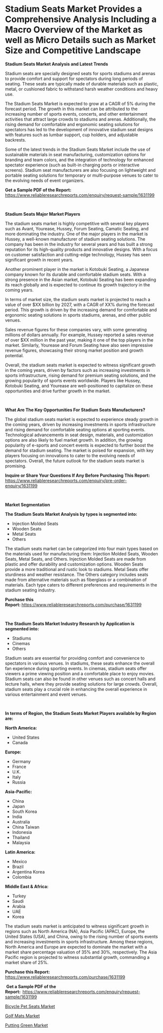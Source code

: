 <p><h1>Stadium Seats Market Provides a Comprehensive Analysis Including a Macro Overview of the Market as well as Micro Details such as Market Size and Competitive Landscape</h1></p><p><strong>Stadium Seats Market Analysis and Latest Trends</strong></p>
<p><p>Stadium seats are specially designed seats for sports stadiums and arenas to provide comfort and support for spectators during long periods of seating. These seats are typically made of durable materials such as plastic, metal, or cushioned fabric to withstand harsh weather conditions and heavy use.</p><p>The Stadium Seats Market is expected to grow at a CAGR of 5% during the forecast period. The growth in this market can be attributed to the increasing number of sports events, concerts, and other entertainment activities that attract large crowds to stadiums and arenas. Additionally, the rising demand for comfortable and ergonomic seating solutions for spectators has led to the development of innovative stadium seat designs with features such as lumbar support, cup holders, and adjustable backrests.</p><p>Some of the latest trends in the Stadium Seats Market include the use of sustainable materials in seat manufacturing, customization options for branding and team colors, and the integration of technology for enhanced spectator experience (such as built-in charging ports or interactive screens). Stadium seat manufacturers are also focusing on lightweight and portable seating solutions for temporary or multi-purpose venues to cater to the evolving needs of event organizers.</p></p>
<p><strong>Get a Sample PDF of the Report:&nbsp;</strong> <a href="https://www.reliableresearchreports.com/enquiry/request-sample/1631199">https://www.reliableresearchreports.com/enquiry/request-sample/1631199</a></p>
<p>&nbsp;</p>
<p><strong>Stadium Seats Major Market Players</strong></p>
<p><p>The stadium seats market is highly competitive with several key players such as Avant, Yourease, Hussey, Forum Seating, Camatic Seating, and more dominating the industry. One of the major players in the market is Hussey, a well-known manufacturer of stadium seating solutions. The company has been in the industry for several years and has built a strong reputation for its high-quality products and innovative designs. With a focus on customer satisfaction and cutting-edge technology, Hussey has seen significant growth in recent years.</p><p>Another prominent player in the market is Kotobuki Seating, a Japanese company known for its durable and comfortable stadium seats. With a strong presence in the Asian market, Kotobuki Seating has been expanding its reach globally and is expected to continue its growth trajectory in the coming years.</p><p>In terms of market size, the stadium seats market is projected to reach a value of over $XX billion by 2027, with a CAGR of XX% during the forecast period. This growth is driven by the increasing demand for comfortable and ergonomic seating solutions in sports stadiums, arenas, and other public venues.</p><p>Sales revenue figures for these companies vary, with some generating millions of dollars annually. For example, Hussey reported a sales revenue of over $XX million in the past year, making it one of the top players in the market. Similarly, Yourease and Forum Seating have also seen impressive revenue figures, showcasing their strong market position and growth potential.</p><p>Overall, the stadium seats market is expected to witness significant growth in the coming years, driven by factors such as increasing investments in sports infrastructure, rising demand for premium seating solutions, and the growing popularity of sports events worldwide. Players like Hussey, Kotobuki Seating, and Yourease are well-positioned to capitalize on these opportunities and drive further growth in the market.</p></p>
<p>&nbsp;</p>
<p><strong>What Are The Key Opportunities For Stadium Seats Manufacturers?</strong></p>
<p><p>The global stadium seats market is expected to experience steady growth in the coming years, driven by increasing investments in sports infrastructure and rising demand for comfortable seating options at sporting events. Technological advancements in seat design, materials, and customization options are also likely to fuel market growth. In addition, the growing popularity of e-sports and concert events is expected to further boost the demand for stadium seating. The market is poised for expansion, with key players focusing on innovations to cater to the evolving needs of spectators. Overall, the future outlook for the stadium seats market is promising.</p></p>
<p><strong>Inquire or Share Your Questions If Any Before Purchasing This Report:</strong> <a href="https://www.reliableresearchreports.com/enquiry/pre-order-enquiry/1631199">https://www.reliableresearchreports.com/enquiry/pre-order-enquiry/1631199</a></p>
<p>&nbsp;</p>
<p><strong>Market Segmentation</strong></p>
<p><strong>The Stadium Seats Market Analysis by types is segmented into:</strong></p>
<p><ul><li>Injection Molded Seats</li><li>Wooden Seats</li><li>Metal Seats</li><li>Others</li></ul></p>
<p><p>The stadium seats market can be categorized into four main types based on the materials used for manufacturing them: Injection Molded Seats, Wooden Seats, Metal Seats, and Others. Injection Molded Seats are made from plastic and offer durability and customization options. Wooden Seats provide a more traditional and rustic look to stadiums. Metal Seats offer sturdiness and weather resistance. The Others category includes seats made from alternative materials such as fiberglass or a combination of materials. Each type caters to different preferences and requirements in the stadium seating industry.</p></p>
<p><strong>Purchase this Report:&nbsp;</strong><a href="https://www.reliableresearchreports.com/purchase/1631199">https://www.reliableresearchreports.com/purchase/1631199</a></p>
<p>&nbsp;</p>
<p><strong>The Stadium Seats Market Industry Research by Application is segmented into:</strong></p>
<p><ul><li>Stadiums</li><li>Cinemas</li><li>Others</li></ul></p>
<p><p>Stadium seats are essential for providing comfort and convenience to spectators in various venues. In stadiums, these seats enhance the overall fan experience during sporting events. In cinemas, stadium seats offer viewers a prime viewing position and a comfortable place to enjoy movies. Stadium seats can also be found in other venues such as concert halls and lecture halls, where they provide seating solutions for large crowds. Overall, stadium seats play a crucial role in enhancing the overall experience in various entertainment and event venues.</p></p>
<p>&nbsp;</p>
<p><strong>In terms of Region, the Stadium Seats Market Players available by Region are:</strong></p>
<p>
    <p> <strong> North America: </strong>
        <ul>
            <li>United States</li>
            <li>Canada</li>
        </ul>
        </p> 
    <p> <strong> Europe: </strong>
        <ul>
            <li>Germany</li>
            <li>France</li>
            <li>U.K.</li>
            <li>Italy</li>
            <li>Russia</li>
        </ul>
        </p> 
    <p> <strong> Asia-Pacific: </strong>
        <ul>
            <li>China</li>
            <li>Japan</li>
            <li>South Korea</li>
            <li>India</li>
            <li>Australia</li>
            <li>China Taiwan</li>
            <li>Indonesia</li>
            <li>Thailand</li>
            <li>Malaysia</li>
        </ul>
        </p> 
    <p> <strong> Latin America: </strong>
        <ul>
            <li>Mexico</li>
            <li>Brazil</li>
            <li>Argentina Korea</li>
            <li>Colombia</li>
        </ul>
        </p> 
    <p> <strong> Middle East & Africa: </strong>
        <ul>
            <li>Turkey</li>
            <li>Saudi</li>
            <li>Arabia</li>
            <li>UAE</li>
            <li>Korea</li>
        </ul>
    </p>
    </p>
<p><p>The stadium seats market is anticipated to witness significant growth in regions such as North America (NA), Asia Pacific (APAC), Europe, the United States (USA), and China, owing to the rising number of sports events and increasing investments in sports infrastructure. Among these regions, North America and Europe are expected to dominate the market with a market share percentage valuation of 35% and 30%, respectively. The Asia Pacific region is projected to witness substantial growth, commanding a market share of 25%.</p></p>
<p><strong>Purchase this Report: </strong><a href="https://www.reliableresearchreports.com/purchase/1631199">https://www.reliableresearchreports.com/purchase/1631199</a></p>
<p>&nbsp;<strong>Get a Sample PDF of the Report:&nbsp;&nbsp;</strong><a href="https://www.reliableresearchreports.com/enquiry/request-sample/1631199">https://www.reliableresearchreports.com/enquiry/request-sample/1631199</a></p>
<p><strong></strong></p>
<p><p><a href="https://github.com/angelajermaine/Market-Research-Report-List-2/blob/main/bicycle-pet-seats-market.md">Bicycle Pet Seats Market</a></p><p><a href="https://github.com/beatblasta/Market-Research-Report-List-2/blob/main/golf-mats-market.md">Golf Mats Market</a></p><p><a href="https://github.com/shotows/Market-Research-Report-List-1/blob/main/putting-green-market.md">Putting Green Market</a></p></p>
